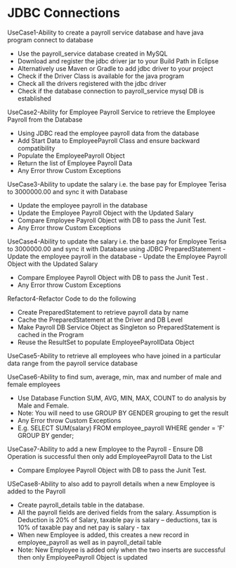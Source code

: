 # JDBC Connections






UseCase1-Ability to create a payroll service
database and have java program
connect to database
- Use the payroll_service database created in MySQL
- Download and register the jdbc driver jar to your Build
Path in Eclipse
- Alternatively use Maven or Gradle to add jdbc driver to
your project
- Check if the Driver Class is available for the java
program
- Check all the drivers registered with the jdbc driver
- Check if the database connection to payroll_service
mysql DB is established 







UseCase2-Ability for Employee Payroll
Service to retrieve the Employee
Payroll from the Database
- Using JDBC read the employee payroll data from the
database
- Add Start Data to EmployeePayroll Class and ensure
backward compatibility
- Populate the EmployeePayroll Object
- Return the list of Employee Payroll Data
- Any Error throw Custom Exceptions







UseCase3-Ability to update the salary i.e.
the base pay for Employee
Terisa to 3000000.00 and sync it
with Database
- Update the employee payroll in the database
- Update the Employee Payroll Object with the Updated
Salary
- Compare Employee Payroll Object with DB to pass the
Junit Test.
- Any Error throw Custom Exceptions








UseCase4-Ability to update the salary i.e. the
base pay for Employee Terisa to
3000000.00 and sync it with Database
using JDBC PreparedStatement - Update the employee payroll in the database - Update the Employee Payroll Object with the Updated
Salary
- Compare Employee Payroll Object with DB to pass the
Junit Test
.
- Any Error throw Custom Exceptions











Refactor4-Refactor Code to do the
following
- Create PreparedStatement to retrieve payroll data by
name
- Cache the PreparedStatement at the Driver and DB
Level
- Make Payroll DB Service Object as Singleton so
PreparedStatement is cached in the Program
- Reuse the ResultSet to populate EmployeePayrollData
Object











UseCase5-Ability to retrieve all
employees who have
joined in a particular
data range from the
payroll service
database








UseCase6-Ability to find sum, average, min, max
and number of male and female
employees
- Use Database Function SUM, AVG, MIN, MAX, COUNT
to do analysis by Male and Female.
- Note: You will need to use GROUP BY GENDER grouping to
get the result
- Any Error throw Custom Exceptions
- E.g. SELECT SUM(salary) FROM employee_payroll
WHERE gender = 'F' GROUP BY gender;













UseCase7-Ability to add a new
Employee to the Payroll - Ensure DB Operation is successful then
only add EmployeePayroll Data to the List
- Compare Employee Payroll Object with
DB to pass the Junit Test.














USeCase8-Ability to also add to payroll details when a
new Employee is added to the Payroll
- Create payroll_details table in the database.
- All the payroll fields are derived fields from the salary.
Assumption is Deduction is 20% of Salary, taxable pay is salary –
deductions, tax is 10% of taxable pay and net pay is salary - tax
- When new Employee is added, this creates a new record in
employee_payroll as well as in payroll_detail table
- Note: New Employee is added only when the two inserts are
successful then only EmployeePayroll Object is updated






